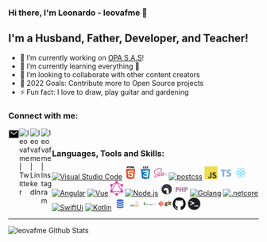 ### Hi there, I'm Leonardo - leovafme 👋

## I'm a Husband, Father, Developer, and Teacher!
- 🔭 I’m currently working on [OPA S.A.S](https://www.opa.com.co/)!
- 🌱 I’m currently learning everything 🤣
- 👯 I’m looking to collaborate with other content creators
- 🥅 2022 Goals: Contribute more to Open Source projects
- ⚡ Fun fact: I love to draw, play guitar and gardening

### Connect with me:

[<img align="left" alt="leovafme@hotmail.com" width="22px" src="https://raw.githubusercontent.com/ionic-team/ionicons/master/src/svg/mail-sharp.svg" />](mailto:leovafme@hotmail.com) 
[<img align="left" alt="leovafme | Twitter" width="22px" src="https://cdn.jsdelivr.net/npm/simple-icons@v3/icons/twitter.svg" />](@loopfeliz)
[<img align="left" alt="leovafme | LinkedIn" width="22px" src="https://cdn.jsdelivr.net/npm/simple-icons@v3/icons/linkedin.svg" />](https://www.linkedin.com/in/leonardo-valencia-13767b78/)
[<img align="left" alt="leovafme | Instagram" width="22px" src="https://cdn.jsdelivr.net/npm/simple-icons@v3/icons/instagram.svg" />](https://www.instagram.com/leonardoandres.valenciahurtado/)

<br />

### Languages, Tools and Skills:
[<img alt="Visual Studio Code" width="26px" src="https://raw.githubusercontent.com/EmmanuelBeziat/vscode-great-icons/master/icons/visualstudiocode.svg" />](webdevplaylist)
[<img alt="HTML5" width="26px" src="https://raw.githubusercontent.com/github/explore/80688e429a7d4ef2fca1e82350fe8e3517d3494d/topics/html/html.png" />](webdevplaylist)
[<img alt="CSS3" width="26px" src="https://raw.githubusercontent.com/github/explore/80688e429a7d4ef2fca1e82350fe8e3517d3494d/topics/css/css.png" />](cssplaylist)
[<img alt="Sass" width="26px" src="https://raw.githubusercontent.com/github/explore/80688e429a7d4ef2fca1e82350fe8e3517d3494d/topics/sass/sass.png" />](cssplaylist)
[<img alt="postcss" width="26px" src="https://raw.githubusercontent.com/EmmanuelBeziat/vscode-great-icons/master/icons/postcss.svg" />](cssplaylist)
[<img alt="JavaScript" width="26px" src="https://raw.githubusercontent.com/github/explore/80688e429a7d4ef2fca1e82350fe8e3517d3494d/topics/javascript/javascript.png" />](jsplaylist)
[<img alt="Typescript" width="26px" src="https://github.com/EmmanuelBeziat/vscode-great-icons/blob/master/icons/typescript.png?raw=true" />](jsplaylist)
[<img alt="React" width="26px" src="https://raw.githubusercontent.com/github/explore/80688e429a7d4ef2fca1e82350fe8e3517d3494d/topics/react/react.png" />](reactplaylist)
[<img alt="Angular" width="26px" src="https://raw.githubusercontent.com/EmmanuelBeziat/vscode-great-icons/c24a3f00e8572571834d2f4ec924b97785a15b27/icons/angular.svg" />](angularplaylist)
[<img alt="Vue" width="26px" src="https://raw.githubusercontent.com/EmmanuelBeziat/vscode-great-icons/master/icons/vue.svg" />](vueplaylist)
[<img alt="GraphQL" width="26px" src="https://raw.githubusercontent.com/EmmanuelBeziat/vscode-great-icons/master/icons/graphql.svg" />](webdevplaylist)
[<img alt="Node.js" width="26px" src="https://raw.githubusercontent.com/EmmanuelBeziat/vscode-great-icons/master/icons/node.svg" />](backenddevplaylist)
[<img alt="Deno" width="26px" src="https://raw.githubusercontent.com/github/explore/361e2821e2dea67711cde99c9c40ed357061cf27/topics/deno/deno.png" />](backenddevplaylist)
[<img alt="PHP" width="26px" src="https://github.com/EmmanuelBeziat/vscode-great-icons/blob/master/icons/php.png?raw=true" />](backenddevplaylist)
[<img alt="Golang" width="26px" src="https://raw.githubusercontent.com/EmmanuelBeziat/vscode-great-icons/c24a3f00e8572571834d2f4ec924b97785a15b27/icons/go.svg" />](backenddevplaylist)
[<img alt=".netcore" width="26px" src="https://github.com/EmmanuelBeziat/vscode-great-icons/blob/master/icons/csharp.png?raw=true" />](backenddevplaylist)
[<img alt="SwiftUi" width="26px" src="https://raw.githubusercontent.com/EmmanuelBeziat/vscode-great-icons/master/icons/swift.png" />](mobiledevplaylist)
[<img alt="Kotlin" width="26px" src="https://github.com/EmmanuelBeziat/vscode-great-icons/blob/master/icons/kotlin.png?raw=true" />](mobiledevplaylist)
[<img alt="SQL" width="26px" src="https://raw.githubusercontent.com/github/explore/80688e429a7d4ef2fca1e82350fe8e3517d3494d/topics/sql/sql.png" />](webdevplaylist)
[<img alt="MySQL" width="26px" src="https://raw.githubusercontent.com/github/explore/80688e429a7d4ef2fca1e82350fe8e3517d3494d/topics/mysql/mysql.png" />](webdevplaylist)
[<img alt="MongoDB" width="26px" src="https://raw.githubusercontent.com/github/explore/80688e429a7d4ef2fca1e82350fe8e3517d3494d/topics/mongodb/mongodb.png" />](webdevplaylist)
[<img alt="Git" width="26px" src="https://raw.githubusercontent.com/github/explore/80688e429a7d4ef2fca1e82350fe8e3517d3494d/topics/git/git.png" />](webdevplaylist)
[<img alt="GitHub" width="26px" src="https://raw.githubusercontent.com/github/explore/78df643247d429f6cc873026c0622819ad797942/topics/github/github.png" />](webdevplaylist)
[<img alt="HTML5" width="26px" src="https://raw.githubusercontent.com/github/explore/80688e429a7d4ef2fca1e82350fe8e3517d3494d/topics/terminal/terminal.png" />](webdevplaylist)

<hr>

<img align="left" alt="leovafme Github Stats" src="https://github-readme-stats.leovafme.vercel.app/api?username=leovafme&show_icons=true&hide_border=true" />
